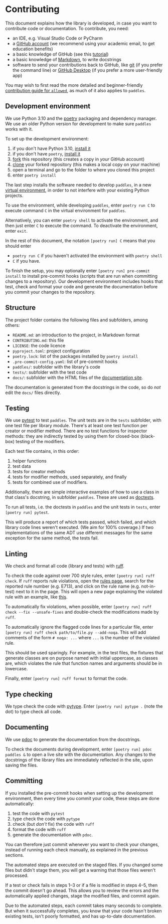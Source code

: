 # Contributing
This document explains how the library is developed,
in case you want to contribute code or documentation. To contribute, you need:
- an IDE, e.g. Visual Studio Code or PyCharm
- a [GitHub account](https://docs.github.com/en/get-started/quickstart/creating-an-account-on-github)
  (we recommend using your academic email, to get education benefits)
- a basic knowledge of GitHub
  (see this [tutorial](https://docs.github.com/en/get-started/quickstart/hello-world))
- a basic knowledge of [Markdown](https://www.markdownguide.org/cheat-sheet/), to write docstrings
- software to send your contributions back to GitHub, like [git](https://git-scm.com) (if you prefer the command line)
  or [GitHub Desktop](https://desktop.github.com/) (if you prefer a more user-friendly app)

You may wish to first read the more detailed and beginner-friendly
[contribution guide for `allowed`](https://github.com/dsa-ou/allowed/blob/main/docs/contribution.md),
as much of it also applies to `paddles`.

## Development environment
We use Python 3.10 and the [poetry](https://python-poetry.org) packaging and dependency manager.
We use an older Python version for development to make sure `paddles` works with it.

To set up the development environment:
1. if you don't have Python 3.10, [install it](https://www.python.org/downloads/release/python-31011/)
2. if you don't have `poetry`, [install it](https://python-poetry.org/docs/#installing-with-the-official-installer)
3. [fork](https://docs.github.com/en/pull-requests/collaborating-with-pull-requests/working-with-forks/fork-a-repo)
  this repository (this creates a copy in *your* GitHub account)
4. [clone](https://docs.github.com/en/repositories/creating-and-managing-repositories/cloning-a-repository)
  your forked repository (this makes a local copy on your machine)
5. open a terminal and go to the folder to where you cloned this project
6. enter `poetry install`

The last step installs the software needed to develop `paddles`, in a new
[virtual environment](https://docs.python.org/3/glossary.html#term-virtual-environment),
in order to not interfere with your existing Python projects.

To use the environment, while developing `paddles`, enter `poetry run C`
to execute command `C` in the virtual environment for `paddles`.

Alternatively, you can enter `poetry shell` to activate the environment, and
then just enter `C` to execute the command.
To deactivate the environment, enter `exit`.

In the rest of this document, the notation `[poetry run] C` means that you should enter
- `poetry run C` if you haven't activated the environment with `poetry shell`
- `C` if you have.

To finish the setup, you may optionally enter `[poetry run] pre-commit install`
to install pre-commit hooks (scripts that are run when committing changes to a repository).
Our development environment includes hooks that test, check and format your code and
generate the documentation before you commit your changes to the repository.

## Structure
The project folder contains the following files and subfolders, among others:

- `README.md`: an introduction to the project, in Markdown format
- `CONTRIBUTING.md`: this file
- `LICENSE`: the code licence
- `pyproject.toml`: project configuration
- `poetry.lock`: list of the packages installed by `poetry install`
- `.pre-commit-config.yaml`: list of pre-commit hooks
- `paddles/`: subfolder with the library's code
- `tests/`: subfolder with the test code
- `docs/`: subfolder with the HTML files of the [documentation site](https://dsa-ou.github.io/paddles).

The documentation is generated from the docstrings in the code, so do *not*
edit the `docs/` files directly.

## Testing

We use [pytest](https://pytest.org) to test `paddles`.
The unit tests are in the `tests` subfolder, with one test file per library module.
There's at least one test function per creator or modifier method.
There are no test functions for inspector methods: they are indirectly tested by
using them for closed-box (black-box) testing of the modifiers.

Each test file contains, in this order:
1. helper functions
2. test data
3. tests for creator methods
4. tests for modifier methods, used separately, and finally
5. tests for combined use of modifiers.

Additionally, there are simple interactive examples of how to use a class in that class's docstring,
in subfolder `paddles`. These are used as [doctests](https://docs.python.org/3.10/library/doctest.html).

To run all tests, i.e. the doctests in `paddles` and the unit tests in `tests`,
enter `[poetry run] pytest`.

This will produce a report of which tests passed, which failed, and which
library code lines weren't executed. (We aim for 100% coverage.)
If two implementations of the same ADT use different messages
for the same exception for the same method, the tests fail.

## Linting

We check and format all code (library and tests) with [ruff](https://astral.sh/ruff).

To check the code against over 700 style rules, enter `[poetry run] ruff check`.
If `ruff` reports rule violations, open the [rules page](https://docs.astral.sh/ruff/rules),
search for the reported rule number (e.g. E713), and click on the rule name
(e.g. not-in-test) next to it in the page.
This will open a new page explaining the violated rule with an example,
like [this](https://docs.astral.sh/ruff/rules/not-in-test/).

To automatically fix violations, when possible,
enter `[poetry run] ruff check --fix --unsafe-fixes` and double-check
the modifications made by `ruff`.

To automatically ignore the flagged code lines for a particular file,
enter `[poetry run] ruff check path/to/file.py --add-noqa`.
This will add comments of the form `# noqa: ...` where `...` is the number of
the violated rule.

This should be used sparingly. For example, in the test files, the fixtures
that generate classes are on purpose named with initial uppercase, as classes are,
which violates the rule that function names and arguments should be in lowercase.

Finally, enter `[poetry run] ruff format` to format the code.

## Type checking
We type check the code with [pytype](https://google.github.io/pytype).
Enter `[poetry run] pytype .` (note the dot) to type check all code.

## Documenting
We use [pdoc](https://pdoc.dev) to generate the documentation from the docstrings.

To check the documents during development, enter `[poetry run] pdoc paddles &`
to open a live site with the documentation. Any changes to the docstrings of
the library files are immediately reflected in the site, upon saving the files.

## Committing
If you installed the pre-commit hooks when setting up the development environment,
then every time you commit your code, these steps are done automatically:
1. test the code with `pytest`
2. type check the code with `pytype`
3. check (but _don't_ fix) the code with `ruff`
4. format the code with `ruff`
5. generate the documentation with `pdoc`.

You can therefore just commit whenever you want to check your changes,
instead of running each check manually, as explained in the previous sections.

The automated steps are executed on the staged files. If you changed some files
but didn't stage them, you will get a warning that those files weren't processed.

If a test or check fails in steps 1–3 or if a file is modified in steps 4–5,
then the commit doesn't go ahead.
This allows you to review the errors and the automatically applied changes,
stage the modified files, and commit again.

Due to the automated steps, each commit takes many seconds to complete.
But when it successfully completes, you know that your code hasn't broken existing tests,
isn't poorly formatted, and has up-to-date documentation.